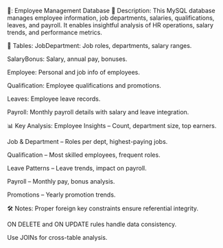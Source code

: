 📄: Employee Management Database
📌 Description:
This MySQL database manages employee information, job departments, salaries, qualifications, leaves, and payroll. It enables insightful analysis of HR operations, salary trends, and performance metrics.

📁 Tables:
JobDepartment: Job roles, departments, salary ranges.

SalaryBonus: Salary, annual pay, bonuses.

Employee: Personal and job info of employees.

Qualification: Employee qualifications and promotions.

Leaves: Employee leave records.

Payroll: Monthly payroll details with salary and leave integration.

📊 Key Analysis:
Employee Insights – Count, department size, top earners.

Job & Department – Roles per dept, highest-paying jobs.

Qualification – Most skilled employees, frequent roles.

Leave Patterns – Leave trends, impact on payroll.

Payroll – Monthly pay, bonus analysis.

Promotions – Yearly promotion trends.

🛠️ Notes:
Proper foreign key constraints ensure referential integrity.

ON DELETE and ON UPDATE rules handle data consistency.

Use JOINs for cross-table analysis.










